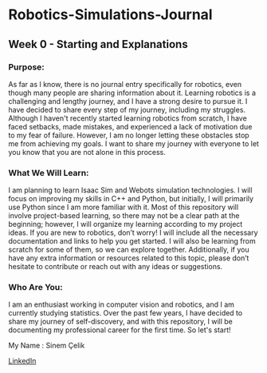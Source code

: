 # Robotics-Simulations-Journal

## Week 0 - Starting and Explanations

### Purpose:
As far as I know, there is no journal entry specifically for robotics, even though many people are sharing information about it. Learning robotics is a challenging and lengthy journey, and I have a strong desire to pursue it. I have decided to share every step of my journey, including my struggles. 
Although I haven't recently started learning robotics from scratch, I have faced setbacks, made mistakes, and experienced a lack of motivation due to my fear of failure. However, I am no longer letting these obstacles stop me from achieving my goals. I want to share my journey with everyone to let you know that you are not alone in this process.

### What We Will Learn:
I am planning to learn Isaac Sim and Webots simulation technologies. I will focus on improving my skills in C++ and Python, but initially, I will primarily use Python since I am more familiar with it. Most of this repository will involve project-based learning, so there may not be a clear path at the beginning; however, I will organize my learning according to my project ideas.
If you are new to robotics, don’t worry! I will include all the necessary documentation and links to help you get started. I will also be learning from scratch for some of them, so we can explore together. Additionally, if you have any extra information or resources related to this topic, please don’t hesitate to contribute or reach out with any ideas or suggestions.

### Who Are You:
I am an enthusiast working in computer vision and robotics, and I am currently studying statistics. Over the past few years, I have decided to share my journey of self-discovery, and with this repository, I will be documenting my professional career for the first time. So let's start!
</br>

My Name : Sinem Çelik

[LinkedIn](https://www.linkedin.com/in/sinem-celik-dl/)




